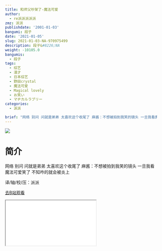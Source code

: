 ```yaml
---
title: 和师父吵架了-魔法可爱
author:
  - re派派派派派
zmz: 派派
publishdate: '2001-01-03'
bangumi: 段子
date: '2021-01-05'
slug: 2021-01-03-NA-970975499
description: 段子&#8226;NA
weight: -10105.0
bangumis:
  - 段子
tags:
  - 综艺
  - 漫才
  - 日本综艺
  - 野田crystal
  - 魔法可爱
  - Magical lovely
  - お笑い
  - マヂカルラブリー
categories:
  - 派派

brief: "网络 别问 问就是弟弟 太喜欢这个收尾了 麻酱：不想被拍到我笑的镜头 一旦我看魔法可爱笑了 不知咋的就会被炎上 译/轴/校/压：派派"
---
```

![](https://raw.githubusercontent.com/tcgriffith/owaraisite/master/static/tmpimg/da480af29e68505d860c56926029c2917e587aa8.jpg.480.jpg)
# 简介  
网络
别问 问就是弟弟
太喜欢这个收尾了
麻酱：不想被拍到我笑的镜头 一旦我看魔法可爱笑了 不知咋的就会被炎上

译/轴/校/压：派派  

[去B站观看](https://www.bilibili.com/video/av970975499/)
<div class ="resp-container"><iframe class="testiframe" src="//player.bilibili.com/player.html?aid=970975499"", scrolling="no", allowfullscreen="true" > </iframe></div> 
